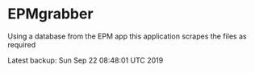 # EPMgrabber
Using a database from the EPM app this application scrapes the files as required


Latest backup: Sun Sep 22 08:48:01 UTC 2019
